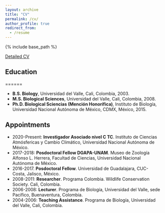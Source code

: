 ```yaml
---
layout: archive
title: "CV"
permalink: /cv/
author_profile: true
redirect_from:
  - /resume
---
```


{% include base_path %}

[Detailed CV](https://github.com/juvelas/juvelas.github.io/files/CV_completo.pdf)


## Education
======
* __B.S. Biology__, Universidad del Valle, Cali, Colombia, 2003.
* __M.S. Biological Sciences__, Universidad del Valle, Cali, Colombia, 2008.
* __Ph.D. Biological Sciencias (Mención Honorífica)__, Instituto de Biología, Universidad Nacional Autónoma de México, CDMX, México, 2015.


## Appointments
* 2020-Present: __Investigador Asociado nivel C TC__. Instituto de Ciencias Atmósfericas y Cambio Climático, Universidad Nacional Autónoma de México.
* 2017-2018: __Posdoctoral Fellow DGAPA-UNAM__. Museo de Zoología Alfonso L. Herrera, Facultad de Ciencias, Universidad Nacional Autónoma de México.
* 2016-2017. __Posdoctoral Fellow__. Universidad de Guadalajara, CUC-Costa, Jalisco, México.
* 2008-2011: __Researcher__. Programa Colombia. Wildlife Conservation Society. Cali, Colombia.
* 2006-2008: __Lecturer__.  Programa de Biología, Universidad del Valle, sede Pacífico, Buenaventura, Colombia.
* 2004-2006: __Teaching Assistance__.  Programa de Biología, Universidad del Valle, Cali, Colombia.
